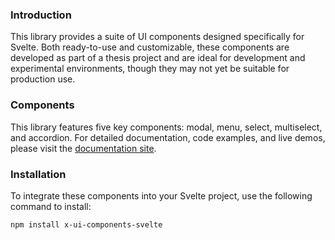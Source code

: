 ### Introduction

This library provides a suite of UI components designed specifically for Svelte. Both ready-to-use and customizable, these components are developed as part of a thesis project and are ideal for development and experimental environments, though they may not yet be suitable for production use.

### Components

This library features five key components: modal, menu, select, multiselect, and accordion. For detailed documentation, code examples, and live demos, please visit the [documentation site](tbd).

### Installation

To integrate these components into your Svelte project, use the following command to install:

```bash
npm install x-ui-components-svelte
```
